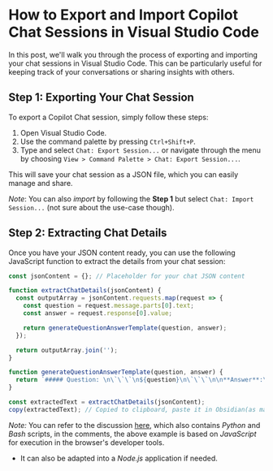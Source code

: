 # How to Export and Import Copilot Chat Sessions in Visual Studio Code


In this post, we'll walk you through the process of exporting and importing your chat sessions in Visual Studio Code. This can be particularly useful for keeping track of your conversations or sharing insights with others.

## Step 1: Exporting Your Chat Session

To export a Copilot Chat session, simply follow these steps:
1. Open Visual Studio Code.
2. Use the command palette by pressing `Ctrl+Shift+P`.
3. Type and select `Chat: Export Session...` or navigate through the menu by choosing `View > Command Palette > Chat: Export Session...`.

This will save your chat session as a JSON file, which you can easily manage and share.  

*Note*: You can also *import* by following the **Step 1** but select `Chat: Import Session...` (not sure about the use-case though).

## Step 2: Extracting Chat Details

Once you have your JSON content ready, you can use the following JavaScript function to extract the details from your chat session:

```js
const jsonContent = {}; // Placeholder for your chat JSON content

function extractChatDetails(jsonContent) {
  const outputArray = jsonContent.requests.map(request => {
    const question = request.message.parts[0].text;
    const answer = request.response[0].value;

    return generateQuestionAnswerTemplate(question, answer);
  });

  return outputArray.join('');
}

function generateQuestionAnswerTemplate(question, answer) {
  return `##### Question: \n\`\`\`\n${question}\n\`\`\`\n\n**Answer**:\n${answer}\n\n---\n`;
}

const extractedText = extractChatDetails(jsonContent);
copy(extractedText); // Copied to clipboard, paste it in Obsidian(as markdown)
```

*Note:*
You can refer to the discussion [here](https://github.com/orgs/community/discussions/57190#discussioncomment-6594103), which also contains *Python* and *Bash* scripts, in the comments, the above example is based on *JavaScript* for execution in the browser's developer tools.
- It can also be adapted into a *Node.js* application if needed.
  